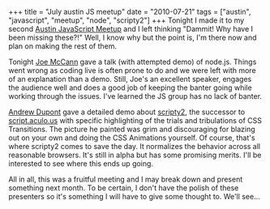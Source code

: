 +++
title = "July austin JS meetup"
date = "2010-07-21"
tags = ["austin", "javascript", "meetup", "node", "scripty2"]
+++
Tonight I made it to my second [Austin JavaScript Meetup](http://www.austinjavascript.com/) and I left thinking "Dammit! Why have I been missing these?!" Well, I know why but the point is, I'm there now and plan on making the rest of them.

Tonight [Joe McCann](http://subprint.com/) gave a talk (with attempted demo) of node.js. Things went wrong as coding live is often prone to do and we were left with more of an explanation than a demo. Still, Joe's an excellent speaker, engages the audience well and does a good job of keeping the banter going while working through the issues. I've learned the JS group has no lack of banter.

[Andrew Dupont](http://andrewdupont.net/) gave a detailed demo about [scripty2](http://scripty2.com/), the successor to [script.aculo.us](http://script.aculo.us/) with specific highlighting of the trials and tribulations of CSS Transitions.  The picture he painted was grim and discouraging for blazing out on your own and doing the CSS Animations yourself. Of course, that's where scripty2 comes to save the day. It normalizes the behavior across all reasonable browsers. It's still in alpha but has some promising merits. I'll be interested to see where this ends up going.

All in all, this was a fruitful meeting and I may break down and present something next month. To be certain, I don't have the polish of these presenters so it's something I will have to give some thought to. We'll see...
